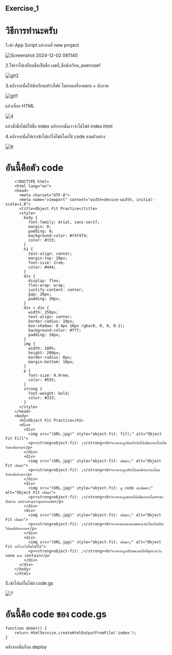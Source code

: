 ## Exercise_1
# วิธีการทำนะครับ
1.เข้า App Script แล้วกดที่ new project

![Screenshot 2024-12-02 061140](https://github.com/user-attachments/assets/acbb3096-3efb-4fb7-adc6-8d3a77585254)

2.ให้เราไปเปลี่ยนชื่อเป็นชื่อ เลขที่_ชื่อนักเรียน_exercise1

![git2](https://github.com/user-attachments/assets/82c72eb5-e7a4-4e34-a88d-25ea62f72c54)


3.หลังจากนั้นให้นักเรียนสร้างไฟล์ โดยกดเครื่องหมาย + ดังภาพ

![git1](https://github.com/user-attachments/assets/add3c777-ddae-4fbe-bf2c-8128ce672de8)


แล้วเลื่อก HTML 

![4](https://github.com/user-attachments/assets/b174af28-59d6-45e6-9fc1-0fb22edbc9d4)

แล้วตั้งชื่อไฟล์ให้ชื่อ index
หลังจากนั้นเราจะได้ไฟล์ index.html

4.หลังจากนั้นให้เราเข้าไปแก้ไขไฟล์โดยใช้ code ตามตัวอย่าง

![6](https://github.com/user-attachments/assets/dc922b1b-f902-40f5-8c75-af828bc5b43e)

# อันนี้คือตัว code
  
        <!DOCTYPE html>
        <html lang="en">
        <head>
          <meta charset="UTF-8">
          <meta name="viewport" content="width=device-width, initial-scale=1.0">
          <title>Object Fit Practice</title>
          <style>
            body {
              font-family: Arial, sans-serif;
              margin: 0;
              padding: 0;
              background-color: #f4f4f4;
              color: #333;
            }
            h1 {
              text-align: center;
              margin-top: 20px;
              font-size: 2rem;
              color: #444;
            }
            div {
              display: flex;
              flex-wrap: wrap;
              justify-content: center;
              gap: 20px;
              padding: 20px;
            }
            div > div {
              width: 250px;
              text-align: center;
              border-radius: 10px;
              box-shadow: 0 4px 10px rgba(0, 0, 0, 0.1);
              background-color: #fff;
              padding: 10px;
            }
            img {
              width: 100%;
              height: 200px;
              border-radius: 8px;
              margin-bottom: 10px;
            }
            p {
              font-size: 0.9rem;
              color: #555;
            }
            strong {
              font-weight: bold;
              color: #333;
            }
          </style>
        </head>
        <body>
          <h2>Object Fit Practice</h1>
          <div>
            <div>
              <img src="(URL.jpg)" style="object-fit: fill;" alt="Object Fit Fill">
              <p><strong>object-fit: ;</strong><br>ภาพจะถูกยืดหรือบีบให้เต็มกรอบโดยไม่รักษาสัดส่วน</p>
            </div>
            <div>
              <img src="(URL.jpg)" style="object-fit: เติมมา;" alt="Object Fit เติมมา">
              <p><strong>object-fit: ;</strong><br>ภาพจะถูกปรับให้พอดีกับกรอบโดยรักษาสัดส่วน</p>
            </div>
            <div>
              <img src="(URL.jpg)" style="object-fit: ดู code ละเติมมา;" alt="Object Fit เติมมา">
              <p><strong>object-fit: ;</strong><br>ภาพจะถูกขยายให้เต็มกรอบโดยรักษาสัดส่วน แต่บางส่วนอาจถูกครอบตัด</p>
            </div>
            <div>
              <img src="(URL.jpg)" style="object-fit: เติมมา;" alt="Object Fit เติมมา">
              <p><strong>object-fit: ;</strong><br>ภาพจะแสดงตามขนาดจริงโดยไม่ปรับให้พอดีกับกรอบ</p>
            </div>
            <div>
              <img src="(URL.jpg)" style="object-fit: เติมมา;" alt="Object Fit อะไรจะใส่ไม่ใส่ก็ได้">
              <p><strong>object-fit: ;</strong><br>ภาพจะถูกปรับขนาดเล็กที่สุดระหว่าง none และ contain</p>
            </div>
          </div>
        </body>
        </html>
5.เข้าไปแก้ในไฟล์ code.gs

![7](https://github.com/user-attachments/assets/43913c94-ee6a-40cc-980d-758442e2fe32)

# อันนี้คือ code ของ code.gs

    function doGet() {
        return HtmlService.createHtmlOutputFromFile('index');
    }

หลังจากนั้นก็กด deploy
